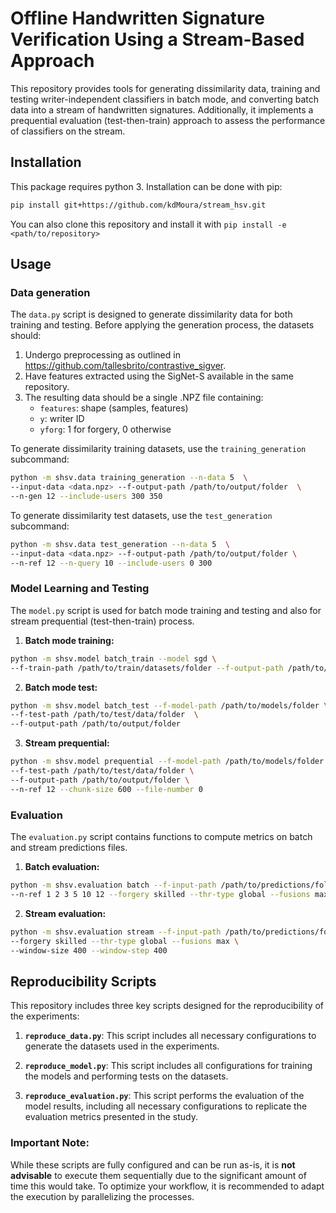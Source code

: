 # Offline Handwritten Signature Verification Using a Stream-Based Approach

This repository provides tools for generating dissimilarity data, training and testing writer-independent classifiers in batch mode, and converting batch data into a stream of handwritten signatures. Additionally, it implements a prequential evaluation (test-then-train) approach to assess the performance of classifiers on the stream.

## Installation

This package requires python 3. Installation can be done with pip:

```bash
pip install git+https://github.com/kdMoura/stream_hsv.git
```

You can also clone this repository and install it with ```pip install -e <path/to/repository> ```
## Usage

### Data generation
The `data.py` script is designed to generate dissimilarity data for both training and testing. 
Before applying the generation process, the datasets should:
1. Undergo preprocessing as outlined in https://github.com/tallesbrito/contrastive_sigver.
2. Have features extracted using the SigNet-S available in the same repository.
3. The resulting data should be a single .NPZ file containing:
   - `features`: shape (samples, features)
   - `y`: writer ID
   - `yforg`: 1 for forgery, 0 otherwise
     
To generate dissimilarity training datasets, use the `training_generation` subcommand: 
 
```bash
python -m shsv.data training_generation --n-data 5  \
--input-data <data.npz> --f-output-path /path/to/output/folder  \
--n-gen 12 --include-users 300 350
```

To generate dissimilarity test datasets, use the `test_generation` subcommand: 
```bash
python -m shsv.data test_generation --n-data 5  \
--input-data <data.npz> --f-output-path /path/to/output/folder \
--n-ref 12 --n-query 10 --include-users 0 300
```

### Model Learning and Testing

The `model.py` script is used for batch mode training and testing and also for stream prequential (test-then-train) process. 

1. **Batch mode training:**
```bash
python -m shsv.model batch_train --model sgd \
--f-train-path /path/to/train/datasets/folder --f-output-path /path/to/output/folder
```

2. **Batch mode test:**
```bash
python -m shsv.model batch_test --f-model-path /path/to/models/folder \
--f-test-path /path/to/test/data/folder  \
--f-output-path /path/to/output/folder
```

3. **Stream prequential:**
```bash
python -m shsv.model prequential --f-model-path /path/to/models/folder \
--f-test-path /path/to/test/data/folder \
--f-output-path /path/to/output/folder \
--n-ref 12 --chunk-size 600 --file-number 0
```

### Evaluation

The `evaluation.py` script contains functions to compute metrics on batch and stream predictions files.

1. **Batch evaluation:**
```bash
python -m shsv.evaluation batch --f-input-path /path/to/predictions/folder --f-output-path /path/to/output/folder \
--n-ref 1 2 3 5 10 12 --forgery skilled --thr-type global --fusions max mean min median
```

2. **Stream evaluation:**
```bash
python -m shsv.evaluation stream --f-input-path /path/to/predictions/folder --f-output-path /path/to/output/folder \
--forgery skilled --thr-type global --fusions max \
--window-size 400 --window-step 400
```
## Reproducibility Scripts

This repository includes three key scripts designed for the reproducibility of the experiments:

1. **`reproduce_data.py`**: This script includes all necessary configurations to generate the datasets used in the experiments.

2. **`reproduce_model.py`**: This script includes all configurations for training the models and performing tests on the datasets.

3. **`reproduce_evaluation.py`**: This script performs the evaluation of the model results, including all necessary configurations to replicate the evaluation metrics presented in the study.

### Important Note:

While these scripts are fully configured and can be run as-is, it is **not advisable** to execute them sequentially due to the significant amount of time this would take. To optimize your workflow, it is recommended to adapt the execution by parallelizing the processes.
